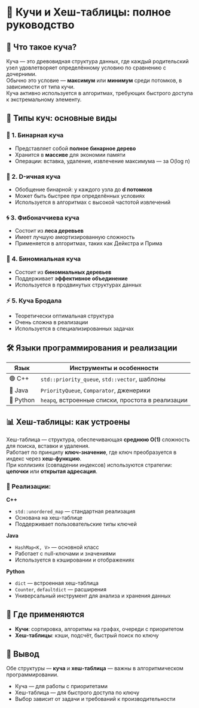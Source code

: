 # 🚀 Кучи и Хеш-таблицы: полное руководство

## 🧱 Что такое куча?

Куча — это древовидная структура данных, где каждый родительский узел удовлетворяет определённому условию по сравнению с дочерними.  
Обычно это условие — **максимум** или **минимум** среди потомков, в зависимости от типа кучи.  
Куча активно используется в алгоритмах, требующих быстрого доступа к экстремальному элементу.

## 🧱 Типы куч: основные виды

### 🌲 1. Бинарная куча
- Представляет собой **полное бинарное дерево**
- Хранится в **массиве** для экономии памяти
- Операции: вставка, удаление, извлечение максимума — за O(log n)

### 🌳 2. D-ичная куча
- Обобщение бинарной: у каждого узла до **d потомков**
- Может быть быстрее при определённых условиях
- Используется в алгоритмах с высокой частотой извлечений

### 🌀 3. Фибоначчиева куча
- Состоит из **леса деревьев**
- Имеет лучшую амортизированную сложность
- Применяется в алгоритмах, таких как Дейкстра и Прима

### 🔗 4. Биномиальная куча
- Состоит из **биномиальных деревьев**
- Поддерживает **эффективное объединение**
- Используется в продвинутых структурах данных

### ⚡ 5. Куча Бродала
- Теоретически оптимальная структура
- Очень сложна в реализации
- Используется в специализированных задачах

## 🛠 Языки программирования и реализации

| Язык     | Инструменты и особенности                            |
|----------|------------------------------------------------------|
| 🟢 C++   | `std::priority_queue`, `std::vector`, шаблоны        |
| 🔴 Java  | `PriorityQueue`, `Comparator`, дженерики             |
| 🐍 Python| `heapq`, встроенные списки, простота в реализации    |

## 📊 Хеш-таблицы: как устроены

Хеш-таблица — структура, обеспечивающая **среднюю O(1)** сложность для поиска, вставки и удаления.  
Работает по принципу **ключ-значение**, где ключ преобразуется в индекс через **хеш-функцию**.  
При коллизиях (совпадении индексов) используются стратегии: **цепочки** или **открытая адресация**.

### 🧩 Реализации:

**C++**
- `std::unordered_map` — стандартная реализация
- Основана на хеш-таблице
- Поддерживает пользовательские типы ключей

**Java**
- `HashMap<K, V>` — основной класс
- Работает с null-ключами и значениями
- Используется в кэшировании и отображениях

**Python**
- `dict` — встроенная хеш-таблица
- `Counter`, `defaultdict` — расширения
- Универсальный инструмент для анализа и хранения данных

## 🧠 Где применяются

- **Кучи**: сортировка, алгоритмы на графах, очереди с приоритетом
- **Хеш-таблицы**: кэши, подсчёт, быстрый поиск по ключу

## 🧩 Вывод

Обе структуры — **куча** и **хеш-таблица** — важны в алгоритмическом программировании.
- Куча — для работы с приоритетами
- Хеш-таблица — для быстрого доступа по ключу
- Выбор зависит от задачи и требований к производительности

